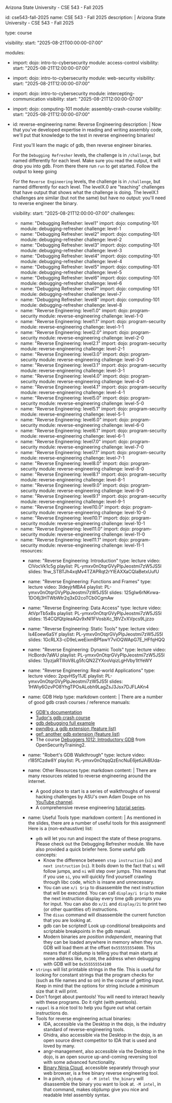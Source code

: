 Arizona State University - CSE 543 - Fall 2025

id: cse543-fall-2025
name: CSE 543 - Fall 2025
description: |
  Arizona State University - CSE 543 - Fall 2025

type: course

visibility:
  start: "2025-08-21T00:00:00-07:00"

modules:
- import:
    dojo: intro-to-cybersecurity
    module: access-control
  visibility:
    start: "2025-08-21T12:00:00-07:00"

- import:
    dojo: intro-to-cybersecurity
    module: web-security
  visibility:
    start: "2025-08-21T12:00:00-07:00"
       
    
- import:
    dojo: intro-to-cybersecurity
    module: intercepting-communication
  visibility:
    start: "2025-08-21T12:00:00-07:00"
    
- import:
    dojo: computing-101
    module: assembly-crash-course
  visibility:
    start: "2025-08-21T12:00:00-07:00"
    
- id: reverse-engineering
  name: Reverse Engineering
  description: |
    Now that you've developed expertise in reading and writing assembly code, we'll put that knowledge to the test in reverse engineering binaries!

    First you'll learn the magic of gdb, then reverse engineer binaries.

    For the `Debugging Refresher` levels, the challenge is in `/challenge`, but named differently for each level. Make sure you read the output, it will drop you into gdb. From there there run `run` to get started. Follow the output to keep going

    For the `Reverse Engineering` levels, the challenge is in `/challenge`, but named differently for each level. The levelX.0 are "teaching" challenges that have output that shows what the challenge is doing. The levelX.1 challenges are similar (but not the same) but have no output: you'll need to reverse engineer the binary.

  visibility:
    start: "2025-08-21T12:00:00-07:00"
  challenges:
  - name: "Debugging Refresher: level1"
    import:
      dojo: computing-101
      module: debugging-refresher
      challenge: level-1
  - name: "Debugging Refresher: level2"
    import:
      dojo: computing-101
      module: debugging-refresher
      challenge: level-2
  - name: "Debugging Refresher: level3"
    import:
      dojo: computing-101
      module: debugging-refresher
      challenge: level-3
  - name: "Debugging Refresher: level4"
    import:
      dojo: computing-101
      module: debugging-refresher
      challenge: level-4
  - name: "Debugging Refresher: level5"
    import:
      dojo: computing-101
      module: debugging-refresher
      challenge: level-5
  - name: "Debugging Refresher: level6"
    import:
      dojo: computing-101
      module: debugging-refresher
      challenge: level-6
  - name: "Debugging Refresher: level7"
    import:
      dojo: computing-101
      module: debugging-refresher
      challenge: level-7
  - name: "Debugging Refresher: level8"
    import:
      dojo: computing-101
      module: debugging-refresher
      challenge: level-8
  - name: "Reverse Engineering: level1.0"
    import:
      dojo: program-security
      module: reverse-engineering
      challenge: level-1-0
  - name: "Reverse Engineering: level1.1"
    import:
      dojo: program-security
      module: reverse-engineering
      challenge: level-1-1
  - name: "Reverse Engineering: level2.0"
    import:
      dojo: program-security
      module: reverse-engineering
      challenge: level-2-0
  - name: "Reverse Engineering: level2.1"
    import:
      dojo: program-security
      module: reverse-engineering
      challenge: level-2-1
  - name: "Reverse Engineering: level3.0"
    import:
      dojo: program-security
      module: reverse-engineering
      challenge: level-3-0
  - name: "Reverse Engineering: level3.1"
    import:
      dojo: program-security
      module: reverse-engineering
      challenge: level-3-1
  - name: "Reverse Engineering: level4.0"
    import:
      dojo: program-security
      module: reverse-engineering
      challenge: level-4-0
  - name: "Reverse Engineering: level4.1"
    import:
      dojo: program-security
      module: reverse-engineering
      challenge: level-4-1
  - name: "Reverse Engineering: level5.0"
    import:
      dojo: program-security
      module: reverse-engineering
      challenge: level-5-0
  - name: "Reverse Engineering: level5.1"
    import:
      dojo: program-security
      module: reverse-engineering
      challenge: level-5-1
  - name: "Reverse Engineering: level6.0"
    import:
      dojo: program-security
      module: reverse-engineering
      challenge: level-6-0
  - name: "Reverse Engineering: level6.1"
    import:
      dojo: program-security
      module: reverse-engineering
      challenge: level-6-1
  - name: "Reverse Engineering: level7.0"
    import:
      dojo: program-security
      module: reverse-engineering
      challenge: level-7-0
  - name: "Reverse Engineering: level7.1"
    import:
      dojo: program-security
      module: reverse-engineering
      challenge: level-7-1
  - name: "Reverse Engineering: level8.0"
    import:
      dojo: program-security
      module: reverse-engineering
      challenge: level-8-0
  - name: "Reverse Engineering: level8.1"
    import:
      dojo: program-security
      module: reverse-engineering
      challenge: level-8-1
  - name: "Reverse Engineering: level9.0"
    import:
      dojo: program-security
      module: reverse-engineering
      challenge: level-9-0
  - name: "Reverse Engineering: level9.1"
    import:
      dojo: program-security
      module: reverse-engineering
      challenge: level-9-1
  - name: "Reverse Engineering: level10.0"
    import:
      dojo: program-security
      module: reverse-engineering
      challenge: level-10-0
  - name: "Reverse Engineering: level10.1"
    import:
      dojo: program-security
      module: reverse-engineering
      challenge: level-10-1
  - name: "Reverse Engineering: level11.0"
    import:
      dojo: program-security
      module: reverse-engineering
      challenge: level-11-0
  - name: "Reverse Engineering: level11.1"
    import:
      dojo: program-security
      module: reverse-engineering
      challenge: level-11-1
  resources:
    - name: "Reverse Engineering: Introduction"
      type: lecture
      video: ClVocVk1c5g
      playlist: PL-ymxv0nOtqrGVyPIpJeostmi7zW5JS5l
      slides: 1hw_STBTJh4xqMv4TZAPRqt2rYIEAXXaCQlaBetxUufU
    - name: "Reverse Engineering: Functions and Frames"
      type: lecture
      video: 3IdeyjrMBA4
      playlist: PL-ymxv0nOtqrGVyPIpJeostmi7zW5JS5l
      slides: 125gIw6rNKvwa-1DO6j3HTWbWtr2q3xD2coTCb0CgmAw
    - name: "Reverse Engineering: Data Access"
      type: lecture
      video: AtVprTb5xBs
      playlist: PL-ymxv0nOtqrGVyPIpJeostmi7zW5JS5l
      slides: 154CQfQtpleaAQv9xNI1FVosbXc_18VZvXVpcs9Ljzzo
    - name: "Reverse Engineering: Static Tools"
      type: lecture
      video: ls4Eoew6aSY
      playlist: PL-ymxv0nOtqrGVyPIpJeostmi7zW5JS5l
      slides: 1GcRLX3-cD9eLweEixmBPfawY7viOQWApG7E_HFfqHQQ
    - name: "Reverse Engineering: Dynamic Tools"
      type: lecture
      video: HcBordv7aWU
      playlist: PL-ymxv0nOtqrGVyPIpJeostmi7zW5JS5l
      slides: 13yzjaRTIlloV8Lg5fcQN2ZYXooVqizLgHVby1ltYeWY
    - name: "Reverse Engineering: Real-world Applications"
      type: lecture
      video: 2pqvHSy11JE
      playlist: PL-ymxv0nOtqrGVyPIpJeostmi7zW5JS5l
      slides: 1HWiy6OzvPO8YhgTPOsALobh9LagZsJ3Jsx7DJFLAKn4
    - name: GDB Help
      type: markdown
      content: |
        There are a number of good gdb crash courses / reference manuals:

        - [GDB's documentation](https://sourceware.org/gdb/onlinedocs/gdb/index.html)
        - [Tudor's gdb crash course](https://users.umiacs.umd.edu/~tdumitra/courses/ENEE757/Fall15/misc/gdb_tutorial.html)
        - [gdb debugging full example](https://www.brendangregg.com/blog/2016-08-09/gdb-example-ncurses.html)
        - [pwndbg: a gdb extension (feature list)](https://github.com/pwndbg/pwndbg/blob/dev/FEATURES.md)
        - [gef: another gdb extension (feature list)](https://hugsy.github.io/gef/commands/aliases/)
        - The course [Debuggers 1012: Introductory GDB](https://p.ost2.fyi/courses/course-v1:OpenSecurityTraining2+Dbg1012_GDB_1+2021_v1/course/) from OpenSecurityTraining2.
    - name: "Robert's GDB Walkthrough"
      type: lecture
      video: r185fCzdw8Y
      playlist: PL-ymxv0nOtqqQzEncNuE6jetlJAiBUda-
    - name: Other Resources
      type: markdown
      content: |
        There are many resources related to reverse engineering around the internet.

        - A good place to start is a series of walkthroughs of several hacking challenges by ASU's own Adam Doupe on his [YouTube channel](https://www.youtube.com/watch?v=qGt-0OOAFcM&list=PLK06XT3hFPziMAZj8QuoqC8iVaEbrlZWh).
        - A comprehensive revese engineering [tutorial series](https://github.com/mytechnotalent/Reverse-Engineering).

    - name: Useful Tools
      type: markdown
      content: |
        As mentioned in the slides, there are a number of useful tools for this assignment!
        Here is a (non-exhaustive) list:

        * `gdb` will let you run and inspect the state of these programs.
          Please check out the Debugging Refresher module.
          We have also provided a quick briefer here.
          Some useful gdb concepts:
            * Know the difference between `step instruction` (`si`) and `next instruction` (`ni`).
              It boils down to the fact that `si` will follow jumps, and `ni` will step over jumps.
              This means that if you use `si`, you will quickly find yourself crawling through libc code, which is insane and unnecessary.
            * You can use `x/i $rip` to disassemble the next instruction that will be executed.
              You can call `display/i $rip` to make the next instruction display every time gdb prompts you for input.
              You can also do `x/2i` and `display/2i` to print two (or other quantities of) instructions.
            * The `disas` command will disassemble the current function that you are looking at.
            * gdb can be scripted!
              Look up conditional breakpoints and scriptable breakpoints in the gdb manual.
            * Modern binaries are _position independent_, meaning that they can be loaded anywhere in memory when they run.
              GDB will load them at the offset `0x555555554000`.
              This means that if objdump is telling you that main starts at some address like, `0x100`, the address when debugging with GDB will be `0x555555554100`
        * `strings` will list printable strings in the file.
          This is useful for looking for constant strings that the program checks for (such as file names and so on) in the course of getting input.
          Keep in mind that the options for string include a minimum size that it will print.
        * Don't forget about pwntools! You will need to interact heavily with these programs. Do it right (with pwntools).
        * `rappel` is a nice tool to help you figure out what certain instructions do.
        * Tools for reverse engineering actual binaries:
            * IDA, accessible via the Desktop in the dojo, is the industry standard of reverse-engineering tools.
            * Ghidra, also accessible via the Desktop in the dojo, is an open source direct competitor to IDA that is used and loved by many.
            * angr-management, also accessible via the Desktop in the dojo, is an open source up-and-coming reversing tool with some advanced functionality.
            * [Binary Ninja Cloud](https://cloud.binary.ninja), accessible separately through your web browser, is a free binary reverse engineering tool.
            * In a pinch, `objdump -d -M intel the_binary` will disassemble the binary you want to look at.
              `-M intel`, in that command, makes objdump give you nice and readable Intel assembly syntax.
